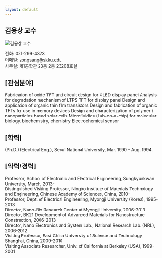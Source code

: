 ```yaml
---
layout: default
---
```


## 김용상 교수

![김용상 교수](https://ice.skku.edu/_attach/professor/EGcvfBppaXBFCkuRshkm.jpg)

전화: 031-299-4323  
이메일: yongsang@skku.edu  
사무실: 제1공학관 23동 2층 23208호실  

## [관심분야]
Fabrication of oxide TFT and circuit design for OLED display panel 
Analysis for degradation mechanism of LTPS TFT for display panel 
Design and application of organic thin film transistors 
Design and fabrication of organic TFTs for use in memory devices 
Design and characterization of polymer / nanoparticles based solar cells 
Microfluidics (Lab-on-a-chip) for molecular biology, biochemistry, chemistry 
Electrochemical sensor

## [학력]
(Ph.D.) (Electrical Eng.), Seoul National University, Mar. 1990 - Aug. 1994.

## [약력/경력]
Professor, School of Electronic and Electrical Engineering, Sungkyunkwan University, March, 2013-  
Distinguished Visiting Professor, Ningbo Institute of Materials Technology and Engineering, Chinese Academy of Sciences, China, 2010-  
Professor, Dept. of Electrical Engineering, Myongji University (Korea), 1995-2013   
Director, Nano-Bio Research Center at Myongji University, 2006-2013   
Director, BK21 Development of Advanced Materials for Nanostructure Construction, 2006-2013   
Director, Nano Electronics and System Lab., National Research Lab. (NRL), 2006-2012  
Visiting Professor, East China University of Science and Technology, Shanghai, China, 2009-2010  
Visiting Associate Researcher, Univ. of California at Berkeley (USA), 1999-2001  
